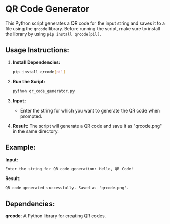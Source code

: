 # QR Code Generator

This Python script generates a QR code for the input string and saves it to a file using the `qrcode` library. Before running the script, make sure to install the library by using `pip install qrcode[pil]`.

## Usage Instructions:

1. **Install Dependencies:**
    ```bash
    pip install qrcode[pil]
    ```

2. **Run the Script:**
    ```bash
    python qr_code_generator.py
    ```

3. **Input:**
   - Enter the string for which you want to generate the QR code when prompted.

4. **Result:**
   The script will generate a QR code and save it as "qrcode.png" in the same directory.

## Example:

**Input:**
```plaintext
Enter the string for QR code generation: Hello, QR Code!
```

**Result:**
```plaintext
QR code generated successfully. Saved as 'qrcode.png'.
```

## Dependencies:
__qrcode__: A Python library for creating QR codes.
